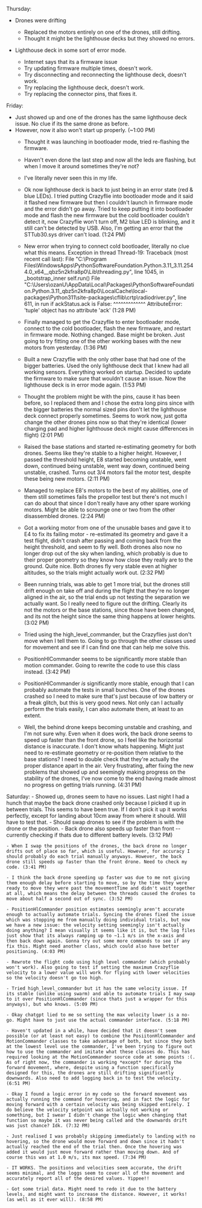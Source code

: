 Thursday:
- Drones were drifting
    - Replaced the motors entirely on one of the drones, still drifting.
    - Thought it might be the lighthouse decks but they showed no errors.

- Lighthouse deck in some sort of error mode.
    - Internet says that its a firmware issue
    - Try updating firmware multiple times, doesn't work.
    - Try disconnecting and reconnecting the lighthouse deck, doesn't work.
    - Try replacing the lighthouse deck, doesn't work.
    - Try replacing the connector pins, that fixes it.

Friday:
- Just showed up and one of the drones has the same lighthouse deck issue. No clue if its the same drone as before.
- However, now it also won't start up properly. (~1:00 PM)
    - Thought it was launching in bootloader mode, tried re-flashing the firmware.
    - Haven't even done the last step and now all the leds are flashing, but when I move it around sometimes they're not?
    - I've literally never seen this in my life.
    - Ok now lighthouse deck is back to just being in an error state (red & blue LEDs). I tried putting Crazyflie into bootloader mode and it said it flashed new firmware but then I couldn't launch in firmware mode and the error didn't go away. Tried to keep putting it into bootloader mode and flash the new firmware but the cold bootloader couldn't detect it, now Crazyflie won't turn off, M2 blue LED is blinking, and it still can't be detected by USB.
    Also, I'm getting an error that the STTub30.sys driver can't load. (1:24 PM)

    - New error when trying to connect cold bootloader, literally no clue what this means.
    Exception in thread Thread-19:
    Traceback (most recent call last):
    File "C:\Program Files\WindowsApps\PythonSoftwareFoundation.Python.3.11_3.11.2544.0_x64__qbz5n2kfra8p0\Lib\threading.py", line 1045, in _bootstrap_inner
        self.run()
    File "C:\Users\ozanU\AppData\Local\Packages\PythonSoftwareFoundation.Python.3.11_qbz5n2kfra8p0\LocalCache\local-packages\Python311\site-packages\cflib\crtp\radiodriver.py", line 611, in run
        if ackStatus.ack is False:
        ^^^^^^^^^^^^^
    AttributeError: 'tuple' object has no attribute 'ack' (1:28 PM)

    - Finally managed to get the Crazyflie to enter bootloader mode, connect to the cold bootloader, flash the new firmware, and restart in firmware mode. Nothing changed. Base might be broken. Just going to try fitting one of the other working bases with the new motors from yesterday. (1:36 PM)

    - Built a new Crazyflie with the only other base that had one of the bigger batteries. Used the only lighthouse deck that I knew had all working sensors. Everything worked on startup. Decided to update the firmware to make sure that wouldn't cause an issue. Now the lighthouse deck is in error mode again. (1:53 PM)

    - Thought the problem might be with the pins, cause it has been before, so I replaced them and I chose the extra long pins since with the bigger batteries the normal sized pins don't let the lighthouse deck connect properly sometimes. Seems to work now, just gotta change the other drones pins now so that they're identical (lower charging pad and higher lighthouse deck might cause differences in flight) (2:01 PM)

    - Raised the base stations and started re-estimating geometry for both drones. Seems like they're stable to a higher height. However, I passed the threshold height, E8 started becoming unstable, went down, continued being unstable, went way down, continued being unstable, crashed. Turns out 3/4 motors fail the motor test, despite these being new motors. (2:11 PM)

    - Managed to replace E8's motors to the best of my abilities, one of them still sometimes fails the propellor test but there's not much I can do about that since I don't really have any other spare working motors. Might be able to scrounge one or two from the other disassembled drones. (2:24 PM)

    - Got a working motor from one of the unusable bases and gave it to E4 to fix its failing motor - re-estimated its geometry and gave it a test flight, didn't crash after passing and coming back from the height threshold, and seem to fly well. Both drones also now no longer drop out of the sky when landing, which probably is due to their proper geometry so they know how close they really are to the ground. Quite nice.
    Both drones fly very stable even at higher altitudes, so the trials might actually work out. (2:32 PM)
    
    - Been running trials, was able to get 1 more trial, but the drones still drift enough on take off and during the flight that they're no longer aligned in the air, so the trial ends up not testing the separation we actually want. So I really need to figure out the drifting. Clearly its not the motors or the base stations, since those have been changed, and its not the height since the same thing happens at lower heights. (3:02 PM)

    - Tried using the high_level_commander, but the Crazyflies just don't move when I tell them to. Going to go through the other classes used for movement and see if I can find one that can help me solve this.

    - PositionHlCommander seems to be significantly more stable than motion commander. Going to rewrite the code to use this class instead. (3:42 PM)

    - PositionHlCommander *is* significantly more stable, enough that I can probably automate the tests in small bunches. One of the drones crashed so I need to make sure that's just because of low battery or a freak glitch, but this is very good news. Not only can I actually perform the trials easily, I can also automate them, at least to an extent.

    - Well, the behind drone keeps becoming unstable and crashing, and I'm not sure why. Even when it does work, the back drone seems to speed up faster than the front drone, so I feel like the horizontal distance is inaccurate. I don't know whats happening. Might just need to re-estimate geometry or re-position them relative to the base stations? I need to double check that they're actually the proper distance apart in the air. Very frustrating, after fixing the new problems that showed up and seemingly making progress on the stability of the drones, I've now come to the end having made almost no progress on getting trials running. (4:31 PM)

Saturday:
    - Showed up, drones seem to have no issues. Last night I had a hunch that maybe the back drone crashed only because I picked it up in between trials. This seems to have been true. If I don't pick it up it works perfectly, except for landing about 10cm away from where it should. Will have to test that.
        - Should swap drones to see if the problem is with the drone or the position.
        - Back drone also speeds up faster than front -- currently checking if thats due to different battery levels. (3:12 PM)

    - When I swap the positions of the drones, the back drone no longer drifts out of place so far, which is useful. However, for accuracy I should probably do each trial manually anyways. However, the back drone still speeds up faster than the front drone. Need to check my code. (3:41 PM)

    - I think the back drone speeding up faster was due to me not giving them enough delay before starting to move, so by the time they were ready to move they were past the movementTime and didn't wait together at all, which means the delay between the threads caused the drones to move about half a second out of sync. (3:52 PM)

    - PositionHlCommander position estimates seemingly aren't accurate enough to actually automate trials. Syncing the drones fixed the issue which was stopping me from manually doing individual trials, but now we have a new issue: the velocity setting seemingly isn't actually doing anything? I mean visually it seems like it is, but the log files just show that its always ramping up to ~1.1 m/s in the x-axis and then back down again. Gonna try out some more commands to see if any fix this. Might need another class, which could also have better positioning. (4:03 PM)

    - Rewrote the flight code using high level commander (which probably won't work). Also going to test if setting the maximum Crazyflie velocity to a lower value will work for flying with lower velocities so the velocity doesn't go too high.

    - Tried high_level_commander but it has the same velocity issue. If its stable (unlike using swarm) and able to automate trials I may swap to it over PositionHlCommander (since thats just a wrapper for this anyways), but who knows. (5:09 PM)

    - Okay chatgpt lied to me so setting the max velocity lower is a no-go. Might have to just use the actual commander interface. (5:18 PM)

    - Haven't updated in a while, have decided that it doesn't seem possible (or at least not easy) to combine the PosiitonHlCommander and MotionCommander classes to take advantage of both, but since they both at the lowest level use the commander, I've been trying to figure out how to use the commander and imitate what these classes do. This has required looking at the MotionCommander source code at some points :(. As of right now, the commander is working *except* for during the forward movement, where, despite using a function specifically designed for this, the drones are still drifting significantly downwards. Also need to add logging back in to test the velocity. (6:51 PM)

    - Okay I found a logic error in my code so the forward movement was actually running the command for hovering, and in fact the logic for moving forward with a certain velocity was being skipped entirely. I do believe the velocity setpoint was actually not working or something, but I swear I didn't change the logic when changing that function so maybe it was never being called and the downwards drift was just chance? Idk. (7:32 PM)

    - Just realised I was probably skipping immediately to landing with no hovering, so the drone would move forward and down since it hadn't actually reached the end of the trial then. Once the hovering was added it would just move forward rather than moving down. And of course this was at 1.0 m/s, its max speed. (7:34 PM)

    - IT WORKS. The positions and velocities seem accurate, the drift seems minimal, and the loggs seem to cover all of the movement and accurately report all of the desired values. Yippee!!

    - Got some trial data. Might need to redo it due to the battery levels, and might want to increase the distance. However, it works! (as well as it ever will). (8:58 PM)